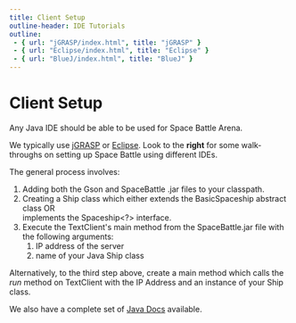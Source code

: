 ```yaml
---
title: Client Setup
outline-header: IDE Tutorials
outline:
 - { url: "jGRASP/index.html", title: "jGRASP" }
 - { url: "Eclipse/index.html", title: "Eclipse" }
 - { url: "BlueJ/index.html", title: "BlueJ" }
---
```


Client Setup
========
Any Java IDE should be able to be used for Space Battle Arena.

We typically use [jGRASP](http://www.jgrasp.org/) or [Eclipse](https://eclipse.org/).  Look to the **right** for some walk-throughs on setting up Space Battle using different IDEs.

The general process involves:

1. Adding both the Gson and SpaceBattle .jar files to your classpath.
2. Creating a Ship class which either extends the BasicSpaceship abstract class OR  
implements the Spaceship<?> interface.
3. Execute the TextClient's main method from the SpaceBattle.jar file with the following arguments:
    1. IP address of the server
    2. name of your Java Ship class

Alternatively, to the third step above, create a main method which calls the *run* method on TextClient with the IP Address and an instance of your Ship class.

We also have a complete set of <a href="java_doc/" target="_blank">Java Docs</a> available.
